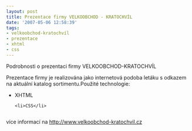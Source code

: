 ```yaml
---
layout: post
title: Prezentace firmy VELKOOBCHOD - KRATOCHVÍL
date: '2007-05-06 12:58:39'
tags:
- velkoobchod-kratochvíl
- prezentace
- xhtml
- css
---
```


Podrobnosti o prezentaci firmy VELKOOBCHOD-KRATOCHVÍL


<p>Prezentace firmy je realizována jako internetová podoba letáku
s odkazem na aktuální katalog sortimentu.Použité technologie:</p>

<ul>
	<li>XHTML</li>

	<li>CSS</li>
</ul>

<div style="text-align:center"><img src="http://data-4.xf.cz/images/4.png"
alt="" /></div>

<p>více informací na <a
href="http://www.velkoobchod-kratochvil.cz">http://www.vel­koobchod-kratochvil.cz</a></p>

